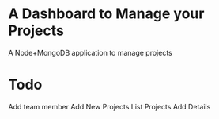 # A Dashboard to Manage your Projects
A Node+MongoDB application to manage projects 

# Todo

Add team member
Add New Projects
List Projects
Add Details

